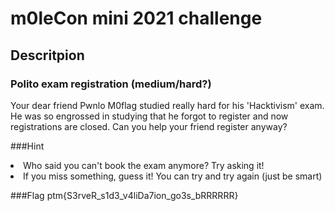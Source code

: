 # m0leCon mini 2021 challenge
## Descritpion
### Polito exam registration (medium/hard?)
Your dear friend Pwnlo M0flag studied really hard for his 'Hacktivism' exam. He was so engrossed in studying that he 
forgot to register and now registrations are closed. Can you help your friend register anyway?

###Hint
<li>Who said you can't book the exam anymore? Try asking it!</li>
<li>If you miss something, guess it! You can try and try again (just be smart)</li>

###Flag
ptm{S3rveR_s1d3_v4liDa7ion_go3s_bRRRRRR}